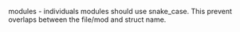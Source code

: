 modules - individuals modules should use snake_case. 
This prevent overlaps between the file/mod and struct name.

